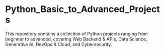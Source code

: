 # Python_Basic_to_Advanced_Projects
This repository contains a collection of Python projects ranging from beginner to advanced, covering Web Backend &amp; APIs, Data Science, Generative AI, DevOps &amp; Cloud, and Cybersecurity.
